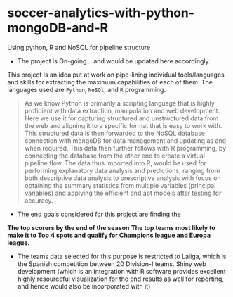 # soccer-analytics-with-python-mongoDB-and-R
Using python, R and NoSQL for pipeline structure

- The project is On-going... and would be updated here accordingly.

This project is an idea put at work on pipe-lining individual tools/languages and skills for extracting the maximum capabilities of each of them. The languages used are `Python`, `NoSQl`, and `R` programming. 

> As we know Python is primarily a scripting language that is highly proficient with data extraction, manipulation and web development. Here we use it for capturing structured and unstructured data from the web and aligning it to a specific format that is easy to work with. This structured data is then forwarded to the NoSQL database connection with mongoDB for data management and updating as and when required. This data then further follows with R programming, by connecting the database from the other end to create a virtual pipeline flow. The data thus imported into R, would be used for performing explanatory data analysis and predictions, ranging from both descriptive data analysis to prescriptive analysis with focus on obtaining the summary statistics from multiple variables (principal variables) and applying the efficient and apt models after testing for accuracy. 

- The end goals considered for this project are finding the 

**The top scorers by the end of the season**
**The top teams most likely to make it to Top 4 spots and qualify for Champions league and Europa league.**

- The teams data selected for this purpose is restricted to Laliga, which is the Spanish competition between 20 Division-I teams. Shiny web development (which is an integration with R software provides excellent highly resourceful visualization for the end results as well for reporting, and hence would also be incorporated with it)
